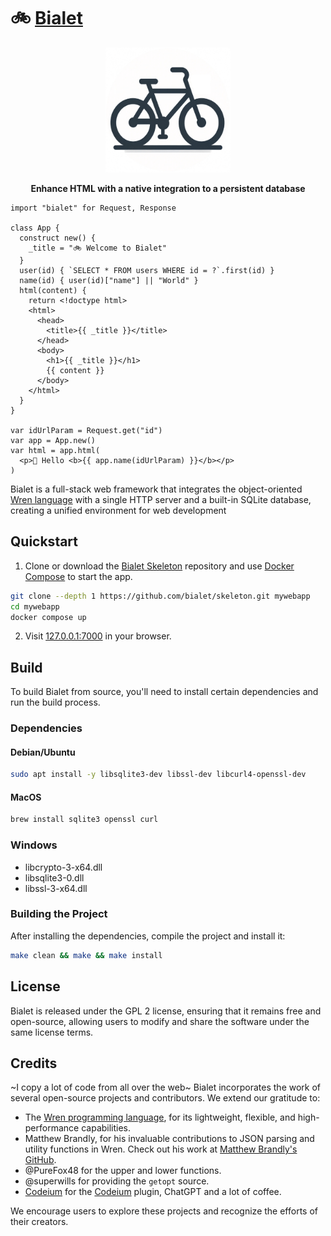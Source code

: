# 🚲 [Bialet](https://bialet.dev)

<p align="center">
  <a href="https://bialet.dev">
    <img src="docs/_static/logo.png" alt="" width="200" />
  </a>
</p>
<p align="center">
  <strong>Enhance HTML with a native integration to a persistent database</strong>
</p>

```wren
import "bialet" for Request, Response

class App {
  construct new() {
    _title = "🚲 Welcome to Bialet"
  }
  user(id) { `SELECT * FROM users WHERE id = ?`.first(id) }
  name(id) { user(id)["name"] || "World" }
  html(content) {
    return <!doctype html>
    <html>
      <head>
        <title>{{ _title }}</title>
      </head>
      <body>
        <h1>{{ _title }}</h1>
        {{ content }}
      </body>
    </html>
  }
}

var idUrlParam = Request.get("id")
var app = App.new()
var html = app.html(
  <p>👋 Hello <b>{{ app.name(idUrlParam) }}</b></p>
)
```

Bialet is a full-stack web framework that integrates the object-oriented [Wren language](https://wren.io) with a single HTTP server and a built-in SQLite database, creating a unified environment for web development

## Quickstart

1. Clone or download the [Bialet Skeleton](https://github.com/bialet/skeleton) repository and use [Docker Compose](https://docs.docker.com/compose/) to start the app.

```bash
git clone --depth 1 https://github.com/bialet/skeleton.git mywebapp
cd mywebapp
docker compose up
```

2. Visit [127.0.0.1:7000](http://127.0.0.1:7000) in your browser.

## Build

To build Bialet from source, you'll need to install certain dependencies and run the build process.

### Dependencies

#### Debian/Ubuntu

```bash
sudo apt install -y libsqlite3-dev libssl-dev libcurl4-openssl-dev
```

#### MacOS

```bash
brew install sqlite3 openssl curl
```
### Windows

* libcrypto-3-x64.dll
* libsqlite3-0.dll
* libssl-3-x64.dll

### Building the Project

After installing the dependencies, compile the project and install it:

```bash
make clean && make && make install
```
## License

Bialet is released under the GPL 2 license, ensuring that it remains free and open-source, allowing users to modify and share the software under the same license terms.

## Credits

~I copy a lot of code from all over the web~
Bialet incorporates the work of several open-source projects and contributors. We extend our gratitude to:

- The [Wren programming language](https://wren.io), for its lightweight, flexible, and high-performance capabilities.
- Matthew Brandly, for his invaluable contributions to JSON parsing and utility functions in Wren. Check out his work at [Matthew Brandly's GitHub](https://github.com/brandly/wren-json).
- @PureFox48 for the upper and lower functions.
- @superwills for providing the `getopt` source.
- [Codeium](https://github.com/codeium) for the [Codeium](https://codeium.com) plugin, ChatGPT and a lot of coffee.

We encourage users to explore these projects and recognize the efforts of their creators.
